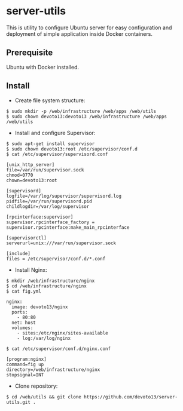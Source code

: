 # server-utils

This is utility to configure Ubuntu server for easy configuration and deployment of simple application inside Docker containers.

## Prerequisite

Ubuntu with Docker installed.

## Install

- Create file system structure:

```
$ sudo mkdir -p /web/infrastructure /web/apps /web/utils
$ sudo chown devoto13:devoto13 /web/infrastructure /web/apps /web/utils
```

- Install and configure Supervisor:

```
$ sudo apt-get install supervisor
$ sudo chown devoto13:root /etc/supervisor/conf.d
$ cat /etc/supervisor/supervisord.conf

[unix_http_server]
file=/var/run/supervisor.sock                                  
chmod=0770                                                        
chown=devoto13:root

[supervisord]
logfile=/var/log/supervisor/supervisord.log
pidfile=/var/run/supervisord.pid 
childlogdir=/var/log/supervisor

[rpcinterface:supervisor]
supervisor.rpcinterface_factory = supervisor.rpcinterface:make_main_rpcinterface

[supervisorctl]
serverurl=unix:///var/run/supervisor.sock

[include]
files = /etc/supervisor/conf.d/*.conf 
```

- Install Nginx:

```
$ mkdir /web/infrastructure/nginx
$ cd /web/infrastructure/nginx
$ cat fig.yml

nginx:
  image: devoto13/nginx
  ports:
    - 80:80
  net: host
  volumes:
    - sites:/etc/nginx/sites-available
    - log:/var/log/nginx

$ cat /etc/supervisor/conf.d/nginx.conf

[program:nginx]
command=fig up
directory=/web/infrastructure/nginx
stopsignal=INT
```

- Clone repository:

```
$ cd /web/utils && git clone https://github.com/devoto13/server-utils.git .
```
